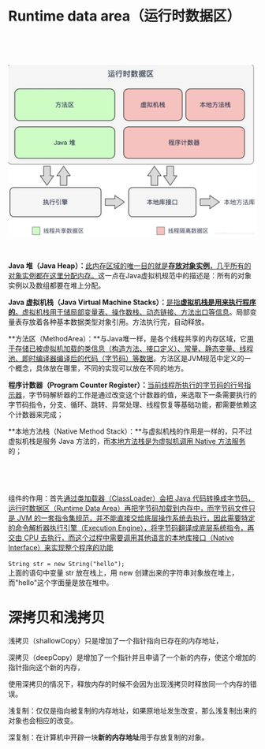 # Runtime data area（运行时数据区）

‍

‍

​![image](assets/image-20230216153127-xzve28i.png "Java 运行时数据区")​

‍

**Java 堆（Java Heap）：**​<u>此内存区域的唯一目的就是</u>​**<u>存放对象实例</u>**​<u>，几乎所有的对象实例都在这里分配内存。</u>这一点在Java虚拟机规范中的描述是：所有的对象实例以及数组都要在堆上分配。

**Java 虚拟机栈（Java Virtual Machine Stacks）：**​<u>是指</u>​**<u>虚拟机栈是用来执行程序的</u>**​<u>。虚拟机栈用于储局部变量表、操作数栈、动态链接、方法出口等信息</u>。局部变量表存放着各种基本数据类型对象引用。方法执行完，自动释放。

**方法区（MethodArea）：**与Java堆一样，是各个线程共享的内存区域，它<u>用于存储已被虚拟机加载的类信息（构造方法、接口定义）、常量、静态变量、线程池、即时编译器编译后的代码（字节码）等数据</u>。方法区是JVM规范中定义的一个概念，具体放在哪里，不同的实现可以放在不同的地方。

**程序计数器（Program Counter Register）：**​<u>当前线程所执行的字节码的行号指示器</u>，字节码解析器的工作是通过改变这个计数器的值，来选取下一条需要执行的字节码指令，分支、循环、跳转、异常处理、线程恢复等基础功能，都需要依赖这个计数器来完成；

**本地方法栈（Native Method Stack）：**与虚拟机栈的作用是一样的，只不过虚拟机栈是服务 Java 方法的，而<u>本地方法栈是为虚拟机调用 Native 方法服务</u>的；

‍

‍

组件的作用：首先<u>通过类加载器（ClassLoader）会把 Java 代码转换成字节码，运行时数据区（Runtime Data Area）再把字节码加载到内存中，而字节码文件只是 JVM 的一套指令集规范，并不能直接交给底层操作系统去执行，因此需要特定的命令解析器执行引擎（Execution Engine），将字节码翻译成底层系统指令，再交由 CPU 去执行，而这个过程中需要调用其他语言的本地库接口（Native Interface）来实现整个程序的功能</u>

​`String str = new String("hello");`​  
上面的语句中变量 str 放在栈上，用 new 创建出来的字符串对象放在堆上，而"hello"这个字面量是放在堆中。  

# 深拷贝和浅拷贝

浅拷贝（shallowCopy）只是增加了一个指针指向已存在的内存地址，

深拷贝（deepCopy）是增加了一个指针并且申请了一个新的内存，使这个增加的指针指向这个新的内存，

使用深拷贝的情况下，释放内存的时候不会因为出现浅拷贝时释放同一个内存的错误。

浅复制：仅仅是指向被复制的内存地址，如果原地址发生改变，那么浅复制出来的对象也会相应的改变。

深复制：在计算机中开辟一块**新的内存地址**用于存放复制的对象。

‍
